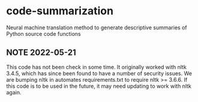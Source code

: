 # code-summarization
Neural machine translation method to generate descriptive summaries of Python source code functions

## NOTE 2022-05-21
This code has not been check in some time.
It originally worked with nltk 3.4.5, which has since been found to have a number of security issues.
We are bumping nltk in automates requirements.txt to require nltk >= 3.6.6.
If this code is to be used in the future, it may need updating to work with nltk again.